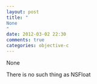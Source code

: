 ```yaml
---
layout: post
title: "
None
"
date: 2012-03-02 22:30
comments: true
categories: objective-c
---
```


None


There is no such thing as NSFloat

